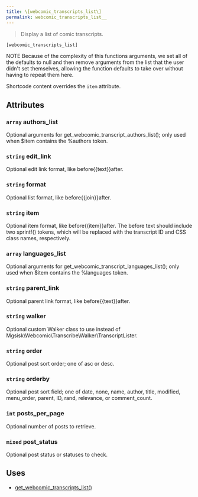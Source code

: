 ```yaml
---
title: \[webcomic_transcripts_list\]
permalink: webcomic_transcripts_list__
---
```


> Display a list of comic transcripts.

```php
[webcomic_transcripts_list]
```

NOTE Because of the complexity of this functions arguments, we set all of the
defaults to null and then remove arguments from the list that the user didn't
set themselves, allowing the function defaults to take over without having to
repeat them here.

Shortcode content overrides the `item` attribute.

## Attributes

### `array` authors_list
Optional arguments for
get_webcomic_transcript_authors_list(); only
used when $item contains the %authors token.

### `string` edit_link
Optional edit link format, like
before\{\{text}}after.

### `string` format
Optional list format, like before\{\{join}}after.

### `string` item
Optional item format, like before\{\{item}}after. The
before text should include two sprintf() tokens,
which will be replaced with the transcript ID and
CSS class names, respectively.

### `array` languages_list
Optional arguments for
get_webcomic_transcript_languages_list();
only used when $item contains the %languages
token.

### `string` parent_link
Optional parent link format, like
before\{\{text}}after.

### `string` walker
Optional custom Walker class to use instead of
Mgsisk\Webcomic\Transcribe\Walker\TranscriptLister.

### `string` order
Optional post sort order; one of asc or desc.

### `string` orderby
Optional post sort field; one of date, none, name,
author, title, modified, menu_order, parent, ID,
rand, relevance, or comment_count.

### `int` posts_per_page
Optional number of posts to retrieve.

### `mixed` post_status
Optional post status or statuses to check.

## Uses
- [get_webcomic_transcripts_list()](get_webcomic_transcripts_list())
